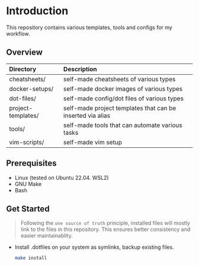 # Introduction

This repository contains various templates, tools and configs for my workflow.

## Overview

| Directory          | Description |
| :----------------- | :---------- |
| cheatsheets/       | self-made cheatsheets of various types |
| docker-setups/     | self-made docker images of various types |
| dot-files/         | self-made config/dot files of various types |
| project-templates/ | self-made project templates that can be inserted via alias |
| tools/             | self-made tools that can automate various tasks |
| vim-scripts/       | self-made vim setup |

## Prerequisites

* Linux (tested on Ubuntu 22.04. WSL2)
* GNU Make
* Bash

## Get Started

>Following the `one source of truth` principle, installed files will mostly link
to the files in this repository. This ensures better consistency and easier maintainablity.

* Install .dotfiles on your system as symlinks, backup existing files.

   ```sh
   make install
   ```
